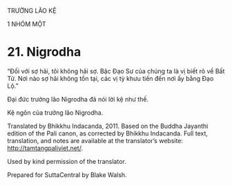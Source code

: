 TRƯỞNG LÃO KỆ

1 NHÓM MỘT

# 21\. Nigrodha

“Đối với sợ hãi, tôi không hãi sợ. Bậc Đạo Sư của chúng ta là vị biết rõ về Bất Tử. Nơi nào sợ hãi không tồn tại, các vị tỳ khưu tiến đến nơi ấy bằng Đạo Lộ.”

Đại đức trưởng lão Nigrodha đã nói lời kệ như thế.

Kệ ngôn của trưởng lão Nigrodha.

Translated by Bhikkhu Indacanda, 2011. Based on the Buddha Jayanthi edition of the Pali canon, as corrected by Bhikkhu Indacanda. Full text, translation, and notes are available at the translator’s website: http://tamtangpaliviet.net/.

Used by kind permission of the translator.

Prepared for SuttaCentral by Blake Walsh.